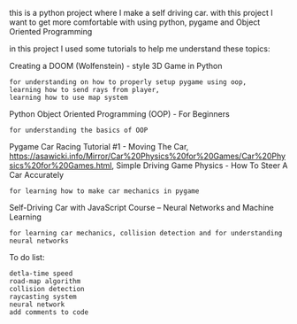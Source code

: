 this is a python project where I make a self driving car.
with this project I want to get more comfortable with using python, pygame and Object Oriented Programming


in this project I used some tutorials to help me understand these topics:

Creating a DOOM (Wolfenstein) - style 3D Game in Python

    for understanding on how to properly setup pygame using oop,
    learning how to send rays from player,
    learning how to use map system

Python Object Oriented Programming (OOP) - For Beginners

    for understanding the basics of OOP

Pygame Car Racing Tutorial #1 - Moving The Car,
https://asawicki.info/Mirror/Car%20Physics%20for%20Games/Car%20Physics%20for%20Games.html,
Simple Driving Game Physics - How To Steer A Car Accurately

    for learning how to make car mechanics in pygame

Self-Driving Car with JavaScript Course – Neural Networks and Machine Learning

    for learning car mechanics, collision detection and for understanding neural networks



To do list:

    detla-time speed
    road-map algorithm
    collision detection
    raycasting system
    neural network
    add comments to code


